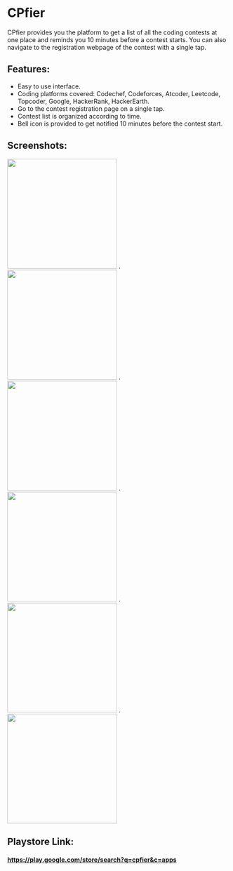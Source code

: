 # CPfier
CPfier provides you the platform to get a list of all the coding contests at one place and reminds you 10 minutes before a contest starts. You can also navigate to the registration webpage of the contest with a single tap.

## Features:
* Easy to use interface.
* Coding platforms covered: Codechef, Codeforces, Atcoder, Leetcode, Topcoder, Google, HackerRank, HackerEarth.
* Go to the contest registration page on a single tap.
* Contest list is organized according to time.
* Bell icon is provided to get notified 10 minutes before the contest start.

## Screenshots:

<img src="https://user-images.githubusercontent.com/70212380/173198224-911dda96-8a61-48fa-aea7-c75c19d6ddec.jpg" width="250px">   .   <img src="https://user-images.githubusercontent.com/70212380/173198244-89f4ddb7-d95c-4b1b-bd11-2d149f1b265d.jpg" width="250px">   .   <img src="https://user-images.githubusercontent.com/70212380/173198247-2d585ebb-3a35-4abd-9e62-514c055d1aa8.jpg" width="250px">   .   <img src="https://user-images.githubusercontent.com/70212380/173198255-52554064-0a03-49e3-bd26-3772e1f8f0f4.jpg" width="250px">   .   <img src="https://user-images.githubusercontent.com/70212380/173198262-f10e9683-0b36-4e5c-be59-8020e9805472.jpg" width="250px">   .   <img src="https://user-images.githubusercontent.com/70212380/173198267-6fc5008f-dc28-471e-8d93-ecb747fb5cf4.jpg" width="250px">

## Playstore Link:

#### https://play.google.com/store/search?q=cpfier&c=apps

